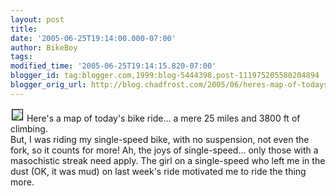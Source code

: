 ```yaml
---
layout: post
title: 
date: '2005-06-25T19:14:00.000-07:00'
author: BikeBoy
tags: 
modified_time: '2005-06-25T19:14:15.820-07:00'
blogger_id: tag:blogger.com,1999:blog-5444398.post-111975205580204894
blogger_orig_url: http://blog.chadfrost.com/2005/06/heres-map-of-todays-bike-ride.shtml
---
```


<a 
href='http://www.frostopolis.com/instability/blog/hello/1972249/640/june25ride-2005.06.25-19.14.04.jpg'><img 
border='0' style='border:1px solid #000000; margin:2px' 
src='http://www.frostopolis.com/instability/blog/hello/1972249/320/june25ride-2005.06.25-19.14.04.jpg'></a> 
Here's a map of today's bike ride... a mere 25 miles and 3800 ft of climbing.  
But, I was riding my single-speed bike, with no suspension, not even the fork, 
so it counts for more!  Ah, the joys of single-speed... only those with a 
masochistic streak need apply.  The girl on a single-speed who left me in the 
dust (OK, it was mud) on last week's ride motivated me to ride the thing more. 
